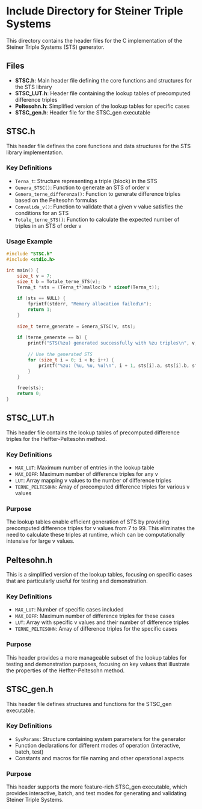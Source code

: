 # Include Directory for Steiner Triple Systems

This directory contains the header files for the C implementation of the Steiner Triple Systems (STS) generator.

## Files

- **STSC.h**: Main header file defining the core functions and structures for the STS library
- **STSC_LUT.h**: Header file containing the lookup tables of precomputed difference triples
- **Peltesohn.h**: Simplified version of the lookup tables for specific cases
- **STSC_gen.h**: Header file for the STSC_gen executable

## STSC.h

This header file defines the core functions and data structures for the STS library implementation.

### Key Definitions

- `Terna_t`: Structure representing a triple (block) in the STS
- `Genera_STSC()`: Function to generate an STS of order v
- `Genera_terne_differenza()`: Function to generate difference triples based on the Peltesohn formulas
- `Convalida_v()`: Function to validate that a given v value satisfies the conditions for an STS
- `Totale_terne_STS()`: Function to calculate the expected number of triples in an STS of order v

### Usage Example

```c
#include "STSC.h"
#include <stdio.h>

int main() {
    size_t v = 7;
    size_t b = Totale_terne_STS(v);
    Terna_t *sts = (Terna_t*)malloc(b * sizeof(Terna_t));
    
    if (sts == NULL) {
        fprintf(stderr, "Memory allocation failed\n");
        return 1;
    }
    
    size_t terne_generate = Genera_STSC(v, sts);
    
    if (terne_generate == b) {
        printf("STS(%zu) generated successfully with %zu triples\n", v, b);
        
        // Use the generated STS
        for (size_t i = 0; i < b; i++) {
            printf("%zu: (%u, %u, %u)\n", i + 1, sts[i].a, sts[i].b, sts[i].c);
        }
    }
    
    free(sts);
    return 0;
}
```

## STSC_LUT.h

This header file contains the lookup tables of precomputed difference triples for the Heffter-Peltesohn method.

### Key Definitions

- `MAX_LUT`: Maximum number of entries in the lookup table
- `MAX_DIFF`: Maximum number of difference triples for any v
- `LUT`: Array mapping v values to the number of difference triples
- `TERNE_PELTESOHN`: Array of precomputed difference triples for various v values

### Purpose

The lookup tables enable efficient generation of STS by providing precomputed difference triples for v values from 7 to 99. This eliminates the need to calculate these triples at runtime, which can be computationally intensive for large v values.

## Peltesohn.h

This is a simplified version of the lookup tables, focusing on specific cases that are particularly useful for testing and demonstration.

### Key Definitions

- `MAX_LUT`: Number of specific cases included
- `MAX_DIFF`: Maximum number of difference triples for these cases
- `LUT`: Array with specific v values and their number of difference triples
- `TERNE_PELTESOHN`: Array of difference triples for the specific cases

### Purpose

This header provides a more manageable subset of the lookup tables for testing and demonstration purposes, focusing on key values that illustrate the properties of the Heffter-Peltesohn method.

## STSC_gen.h

This header file defines structures and functions for the STSC_gen executable.

### Key Definitions

- `SysParams`: Structure containing system parameters for the generator
- Function declarations for different modes of operation (interactive, batch, test)
- Constants and macros for file naming and other operational aspects

### Purpose

This header supports the more feature-rich STSC_gen executable, which provides interactive, batch, and test modes for generating and validating Steiner Triple Systems.